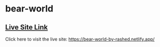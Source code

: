 # bear-world

## [Live Site Link](https://bear-world-by-rashed.netlify.app/)

Click here to visit the live site: https://bear-world-by-rashed.netlify.app/
